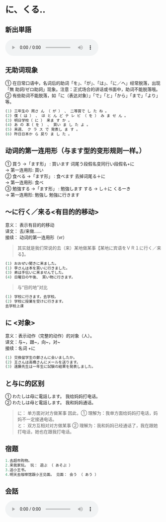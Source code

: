 # に、くる..

## 新出単語
<vue-plyr>
  <audio controls crossorigin playsinline loop>
    <source src="../audio/6-1-たんご.mp3" type="audio/mp3" />
  </audio>
 </vue-plyr>

## 无助词现象

① 在日常口语中，名词后的助词「を」、「が」、「は」、「に／へ」经常脱落，出现「無
助詞/ゼロ助詞」现象。注意：正式场合的讲话或书面中，助词不能脱落哦。
② 有些助词不能脱落，如「に（表达对象）」「で」「と」「から」「まで」「より」等。

```ts
(1) 三年生の 周さ ん （ が ） 、 二等賞で し た ね 。
(2) 僕（ は ） 、 ほ と ん ど テ レ ビ （ を ） み ま せ ん 。
(3) 明日学校（ に ） 来ま す か 。
(4) あ の 本（ を ） 、 買い ま し た よ 。
(5) 来週、 ク ラ ス で 発表し ま す 。
(6) 昨日日本か ら 戻り ま し た 。
```

## 动词的第一连用形（与ます型的变形规则一样。）

① 買う →「ます形」 : 買います 词尾う段假名变同行い段假名+に  
→ 第一连用形: 買い  
② 食べる →「ます形」 : 食べます 去掉词尾る＋に  
→ 第一连用形: 食べ  
③ 勉強する →「ます形」 : 勉強します する → し＋に くるーき  
→ 第一连用形: 勉強し 勉強に行きます

## ～に行く／来る<有目的的移动>

意义： 表示有目的的移动  
译文： 去/来做……  
接续： 动词的第一连用形（vr）

> 其实就是我们常说的去（来）某地做某事【某地に宾语をＶＲ１に行く／来る】。

```ts
(1) おおぜい聞きに来ました。
(1) 李さんは本を買いに行きました。
(3) 弟は手伝いに来ませんでした。
(4) 日曜日の午後、 買い物に行きます。
```

> 与“目的地”对比

```ts
(1) 学校に行きます。去学校。
(2) 学校に授業を受けに行きます。
去学校上课
```

## に <对象>

意义：表示动作（完整的动作）的对象（人）。  
译文：与~，跟~，向~，对~  
接续：名词 +に

```ts
(1) 交換留学生の鄭さんに会いましたか。
(2) 王さんは高橋さんにメールを送ります。
(3) 遠藤先生は一年生に試験の結果を発表しました。
```

## と与に的区别

① わたしは母に電話します。 我给妈妈打电话。  
② わたしは母と電話します。 我和妈妈通话。

> に： 单方面对对方做某事
> 因此，① 理解为：我单方面给妈妈打电话，妈妈不一定接通电话。  
> と： 双方互相对对方做某事
> ② 理解为：我和妈妈已经通话了，我在跟她打电话，她也在跟我打电话。

## 宿题

```ts
1.去超市购物。
2.来我家玩。 玩： 遊ぶ （ あそぶ ）
3.送小王书。
4.明天去咖啡馆跟小王见面。 见面： 会う （ あう ）
```

## 会話
<vue-plyr>
  <audio controls crossorigin playsinline loop>
    <source src="../audio/6-1-かいわ.mp3" type="audio/mp3" />
  </audio>
 </vue-plyr>